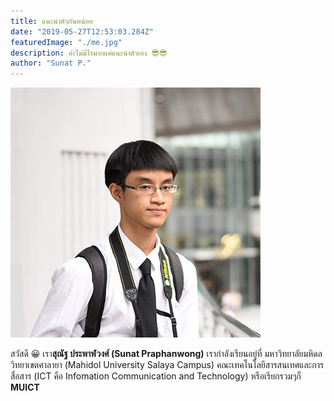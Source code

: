 ```yaml
---
title: แนะนำตัวกันหน่อย
date: "2019-05-27T12:53:03.284Z"
featuredImage: "./me.jpg"
description: อ่ะไม่มีไรมากแค่แนะนำตัวเอง 😎😎
author: "Sunat P."
---
```


![pic](profile.jpg)

 สวัสดี 😀 เรา**สุณัฐ ประพาฬวงศ์ (Sunat Praphanwong)** เรากำลังเรียนอยู่ที่ มหาวิทยาลัยมหิดล วิทยาเขตศาลายา (Mahidol University Salaya Campus) คณะเทคโนโลยีสารสนเทศและการสื่อสาร (ICT คือ Infomation Communication and Technology) หรือเรียกรวมๆก็ **MUICT**

